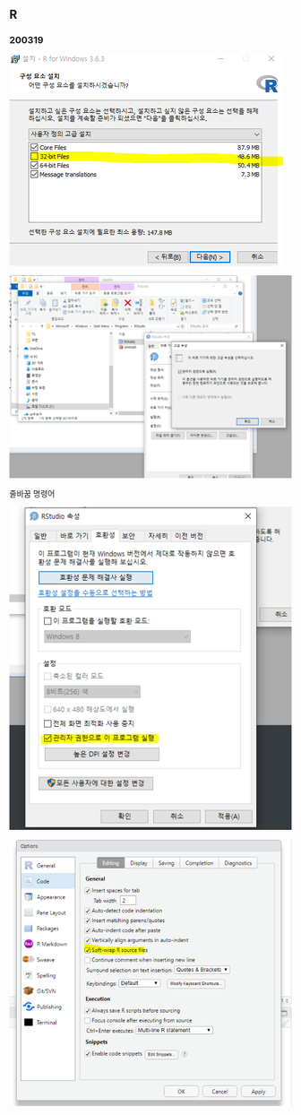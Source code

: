 ## R

### 200319

![image-20200319093648288](images/image-20200319093648288.png)

![image-20200319094947230](images/image-20200319094947230.png)

줄바꿈 명령어

![image-20200319095014431](images/image-20200319095014431.png)

![image-20200319102448393](images/image-20200319102448393.png)

